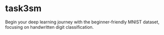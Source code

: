 # task3sm
Begin your deep learning journey with the beginner-friendly MNIST dataset, focusing on handwritten digit classification.
